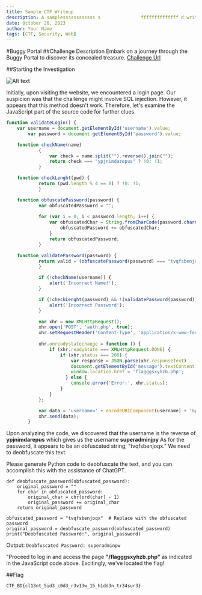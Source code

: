 ```yaml
---
title: Sample CTF Writeup
description: A samplessssssssssss s               ffffffffffffff d writeup for testing purposes.
date: October 20, 2023
author: Your Name
tags: [CTF, Security, Web]
---
```



#Buggy Portal
##Challenge Description
Embark on a journey through the Buggy Portal to discover its concealed treasure. 
[Challenge Url](http://45.76.177.238:8087/)

##Starting the Investigation

![Alt text](buggy.png)

Initially, upon visiting the website, we encountered a login page. Our suspicion was that the challenge might involve SQL injection. However, it appears that this method doesn't work. Therefore, let's examine the JavaScript part of the source code for further clues.

```javascript
function validateLogin() {
    var username = document.getElementById('username').value;
        var password = document.getElementById('password').value;

    function checkName(name)
            {
                var check = name.split("").reverse().join("");
                return check === "ypjnimdarepus" ? !0: !1;
            }

    function checkLenght(pwd) {
            return (pwd.length % 4 == 0) ? !0: !1;
            }

    function obfuscatePassword(password) {
            var obfuscatedPassword = ""; 
            
            for (var i = 0; i < password.length; i++) {
                var obfuscatedChar = String.fromCharCode(password.charCodeAt(i) + 1);
                    obfuscatedPassword += obfuscatedChar;
                }
                return obfuscatedPassword;
            }

    function validatePassword(password) {
            return valid = (obfuscatePassword(password) === "tvqfsbenjoqx" ) ? !0 : !1;
            }

            if (!checkName(username)) {
                alert('Incorrect Name!');
            }

            if (!checkLenght(password) && !(validatePassword(password)) ) {
                alert('Incorrect Password');
            }

            var xhr = new XMLHttpRequest();
            xhr.open('POST', 'auth.php', true);
            xhr.setRequestHeader('Content-Type', 'application/x-www-form-urlencoded');
            
            xhr.onreadystatechange = function () {
                if (xhr.readyState === XMLHttpRequest.DONE) {
                    if (xhr.status === 200) {
                        var response = JSON.parse(xhr.responseText)
                        document.getElementById('message').textContent = response.message;
                        window.location.href = 'flagggsxyhzb.php';                                       
                      } else {
                        console.error('Error:', xhr.status);
                    }
                }
            };

            var data = 'username=' + encodeURIComponent(username) + '&password=' + encodeURIComponent(password);
            xhr.send(data);
        }
```
Upon analyzing the code, we discovered that the username is the reverse of **ypjnimdarepus** which gives us the username **superadminjpy** As for the password, it appears to be an obfuscated string, "tvqfsbenjoqx." We need to deobfuscate this text.

Please generate Python code to deobfuscate the text, and you can accomplish this with the assistance of ChatGPT.
```
def deobfuscate_password(obfuscated_password):
    original_password = ""
    for char in obfuscated_password:
        original_char = chr(ord(char) - 1)
        original_password += original_char
    return original_password

obfuscated_password = "tvqfsbenjoqx"  # Replace with the obfuscated password
original_password = deobfuscate_password(obfuscated_password)
print("Deobfuscated Password:", original_password)
```

Output: ```Deobfuscated Password: superadminpw```

"Proceed to log in and access the page **"/flagggsxyhzb.php"** as indicated in the JavaScript code above. Excitingly, we've located the flag!

##Flag


```CTF_BD{cl13nt_5id3_c0d3_r3v13w_15_h1dd3n_tr34sur3}```